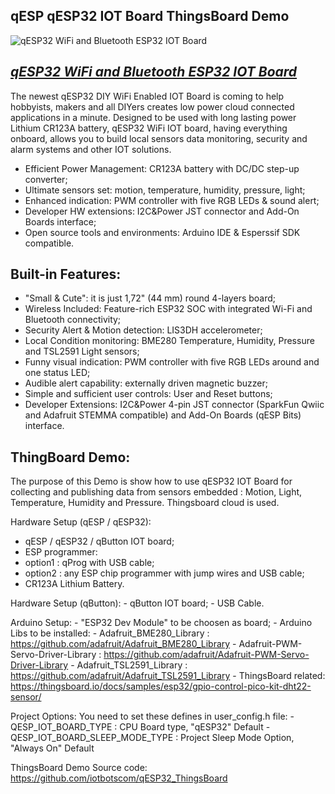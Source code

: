 qESP qESP32 IOT Board ThingsBoard Demo
------------------------------

![qESP32 WiFi and Bluetooth ESP32 IOT Board](https://cdn.shopify.com/s/files/1/0269/3100/3464/products/iotbotscom-qesp32-iot-arduino-wifi-esp32_1024x1024@2x.jpg)

[*qESP32 WiFi and Bluetooth ESP32 IOT Board*](https://www.iot-bots.com/collections/qesp-iot/products/qesp32-esp32-diy-iot-development-kit)
------------------------------

The newest qESP32 DIY WiFi Enabled IOT Board is coming to help hobbyists, makers and all DIYers creates low power cloud connected applications in a minute. Designed to be used with long lasting power Lithium CR123A battery, qESP32 WiFi IOT board, having everything onboard, allows you to build local sensors data monitoring, security and alarm systems and other IOT solutions. 

- Efficient Power Management: CR123A battery with DC/DC step-up converter;
- Ultimate sensors set: motion, temperature, humidity, pressure, light;
- Enhanced indication: PWM controller with five RGB LEDs & sound alert;
- Developer HW extensions: I2C&Power JST connector and Add-On Boards interface;
- Open source tools and environments: Arduino IDE & Esperssif SDK compatible.

Built-in Features:
------------------------------

 - "Small & Сute": it is just 1,72" (44 mm) round 4-layers board;
 - Wireless Included: Feature-rich ESP32 SOC with integrated Wi-Fi and Bluetooth connectivity;
 - Security Alert & Motion detection: LIS3DH accelerometer;
 - Local Condition monitoring: BME280 Temperature, Humidity, Pressure and TSL2591 Light sensors;
 - Funny visual indication: PWM controller with five RGB LEDs around and one status LED;
 - Audible alert capability: externally driven magnetic buzzer;
 - Simple and sufficient user controls: User and Reset buttons;
 - Developer Extensions: I2C&Power 4-pin JST connector (SparkFun Qwiic and Adafruit STEMMA compatible) and Add-On Boards (qESP Bits) interface.

ThingBoard Demo:
------------------------------
The purpose of this Demo is show how to use qESP32 IOT Board for collecting and publishing data from sensors embedded : Motion, Light, Temperature, Humidity and Pressure.
Thingsboard cloud is used.

Hardware Setup (qESP / qESP32):
 - qESP / qESP32 / qButton IOT board;
 - ESP programmer:
  - option1 : qProg with USB cable;
  - option2 : any ESP chip programmer with jump wires and USB cable;
 - CR123A Lithium Battery.

  Hardware Setup (qButton):
    - qButton IOT board;
    - USB Cable.

  Arduino Setup:
    - "ESP32 Dev Module" to be choosen as board;
    - Arduino Libs to be installed:
        - Adafruit_BME280_Library : https://github.com/adafruit/Adafruit_BME280_Library
        - Adafruit-PWM-Servo-Driver-Library : https://github.com/adafruit/Adafruit-PWM-Servo-Driver-Library
        - Adafruit_TSL2591_Library : https://github.com/adafruit/Adafruit_TSL2591_Library
        - ThingsBoard related: https://thingsboard.io/docs/samples/esp32/gpio-control-pico-kit-dht22-sensor/

  Project Options:
    You need to set these defines in user_config.h file:
      - QESP_IOT_BOARD_TYPE : CPU Board type, "qESP32" Default
      - QESP_IOT_BOARD_SLEEP_MODE_TYPE : Project Sleep Mode Option, "Always On" Default

  ThingsBoard Demo Source code:
    https://github.com/iotbotscom/qESP32_ThingsBoard

